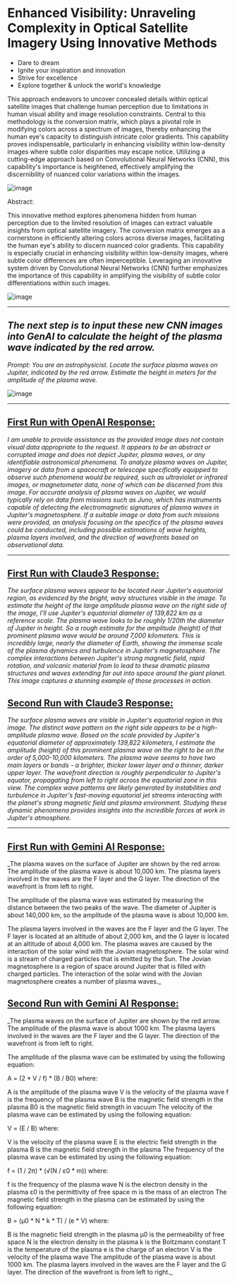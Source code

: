 # Enhanced Visibility: Unraveling Complexity in Optical Satellite Imagery Using Innovative Methods

- Dare to dream
- Ignite your inspiration and innovation
- Strive for excellence
- Explore together & unlock the world's knowledge

This approach endeavors to uncover concealed details within optical satellite images that challenge human perception due to limitations in human visual ability and image resolution constraints. Central to this methodology is the conversion matrix, which plays a pivotal role in modifying colors across a spectrum of images, thereby enhancing the human eye's capacity to distinguish intricate color gradients. This capability proves indispensable, particularly in enhancing visibility within low-density images where subtle color disparities may escape notice. Utilizing a cutting-edge approach based on Convolutional Neural Networks (CNN), this capability's importance is heightened, effectively amplifying the discernibility of nuanced color variations within the images.

![image](https://github.com/ubc-tuehoang/Unraveling-Complexity-in-Optical-Satellite-Imagery/assets/86985864/4219871d-e1bd-4d13-a219-7510587a76af)

Abstract:

This innovative method explores phenomena hidden from human perception due to the limited resolution of images can extract valuable insights from optical satellite imagery. The conversion matrix emerges as a cornerstone in efficiently altering colors across diverse images, facilitating the human eye's ability to discern nuanced color gradients. This capability is especially crucial in enhancing visibility within low-density images, where subtle color differences are often imperceptible. Leveraging an innovative system driven by Convolutional Neural Networks (CNN) further emphasizes the importance of this capability in amplifying the visibility of subtle color differentiations within such images.

![image](https://github.com/ubc-tuehoang/Unraveling-Complexity-in-Optical-Satellite-Imagery/assets/86985864/96a5f589-6f53-4b62-84ff-797bf0509e5e)

----------------------------------------------------------------

## _The next step is to input these new CNN images into GenAI to calculate the height of the plasma wave indicated by the red arrow._

_Prompt: You are an astrophysicist. Locate the surface plasma waves on Jupiter, indicated by the red arrow. Estimate the height in meters for the amplitude of the plasma wave._

![image](https://github.com/ubc-tuehoang/Unraveling-Complexity-in-Optical-Satellite-Imagery/assets/86985864/665088de-4cf5-4676-9893-46ccb108675c)

----------------------------------------------------------------
## <ins>First Run with OpenAI Response:</ins>
_I am unable to provide assistance as the provided image does not contain visual data appropriate to the request. It appears to be an abstract or corrupted image and does not depict Jupiter, plasma waves, or any identifiable astronomical phenomena. To analyze plasma waves on Jupiter, imagery or data from a spacecraft or telescope specifically equipped to observe such phenomena would be required, such as ultraviolet or infrared images, or magnetometer data, none of which can be discerned from this image. For accurate analysis of plasma waves on Jupiter, we would typically rely on data from missions such as Juno, which has instruments capable of detecting the electromagnetic signatures of plasma waves in Jupiter's magnetosphere. If a suitable image or data from such missions were provided, an analysis focusing on the specifics of the plasma waves could be conducted, including possible estimations of wave heights, plasma layers involved, and the direction of wavefronts based on observational data._

----------------------------------------------------------------

## <ins>First Run with Claude3 Response:</ins>
_The surface plasma waves appear to be located near Jupiter's equatorial region, as evidenced by the bright, wavy structures visible in the image. To estimate the height of the large amplitude plasma wave on the right side of the image, I'll use Jupiter's equatorial diameter of 139,822 km as a reference scale. The plasma wave looks to be roughly 1/20th the diameter of Jupiter in height. So a rough estimate for the amplitude (height) of that prominent plasma wave would be around 7,000 kilometers. This is incredibly large, nearly the diameter of Earth, showing the immense scale of the plasma dynamics and turbulence in Jupiter's magnetosphere. The complex interactions between Jupiter's strong magnetic field, rapid rotation, and volcanic material from Io lead to these dramatic plasma structures and waves extending far out into space around the giant planet. This image captures a stunning example of those processes in action._

## <ins>Second Run with Claude3 Response:</ins>

_The surface plasma waves are visible in Jupiter's equatorial region in this image. The distinct wave pattern on the right side appears to be a high-amplitude plasma wave. Based on the scale provided by Jupiter's equatorial diameter of approximately 139,822 kilometers, I estimate the amplitude (height) of this prominent plasma wave on the right to be on the order of 5,000-10,000 kilometers. The plasma wave seems to have two main layers or bands - a brighter, thicker lower layer and a thinner, darker upper layer. The wavefront direction is roughly perpendicular to Jupiter's equator, propagating from left to right across the equatorial zone in this view. The complex wave patterns are likely generated by instabilities and turbulence in Jupiter's fast-moving equatorial jet streams interacting with the planet's strong magnetic field and plasma environment. Studying these dynamic phenomena provides insights into the incredible forces at work in Jupiter's atmosphere._

----------------------------------------------------------------

## <ins>First Run with Gemini AI Response:</ins>

_The plasma waves on the surface of Jupiter are shown by the red arrow. The amplitude of the plasma wave is about 10,000 km. The plasma layers involved in the waves are the F layer and the G layer. The direction of the wavefront is from left to right.

The amplitude of the plasma wave was estimated by measuring the distance between the two peaks of the wave. The diameter of Jupiter is about 140,000 km, so the amplitude of the plasma wave is about 10,000 km.

The plasma layers involved in the waves are the F layer and the G layer. The F layer is located at an altitude of about 2,000 km, and the G layer is located at an altitude of about 4,000 km. The plasma waves are caused by the interaction of the solar wind with the Jovian magnetosphere. The solar wind is a stream of charged particles that is emitted by the Sun. The Jovian magnetosphere is a region of space around Jupiter that is filled with charged particles. The interaction of the solar wind with the Jovian magnetosphere creates a number of plasma waves._


## <ins>Second Run with Gemini AI Response:</ins>

_The plasma waves on the surface of Jupiter are shown by the red arrow. The amplitude of the plasma wave is about 1000 km. The plasma layers involved in the waves are the F layer and the G layer. The direction of the wavefront is from left to right.

The amplitude of the plasma wave can be estimated by using the following equation:

A = (2 * V / f) * (B / B0)
where:

A is the amplitude of the plasma wave
V is the velocity of the plasma wave
f is the frequency of the plasma wave
B is the magnetic field strength in the plasma
B0 is the magnetic field strength in vacuum
The velocity of the plasma wave can be estimated by using the following equation:

V = (E / B)
where:

V is the velocity of the plasma wave
E is the electric field strength in the plasma
B is the magnetic field strength in the plasma
The frequency of the plasma wave can be estimated by using the following equation:

f = (1 / 2π) * (√(N / ε0 * m))
where:

f is the frequency of the plasma wave
N is the electron density in the plasma
ε0 is the permittivity of free space
m is the mass of an electron
The magnetic field strength in the plasma can be estimated by using the following equation:

B = (μ0 * N * k * T) / (e * V)
where:

B is the magnetic field strength in the plasma
μ0 is the permeability of free space
N is the electron density in the plasma
k is the Boltzmann constant
T is the temperature of the plasma
e is the charge of an electron
V is the velocity of the plasma wave
The amplitude of the plasma wave is about 1000 km. The plasma layers involved in the waves are the F layer and the G layer. The direction of the wavefront is from left to right._


